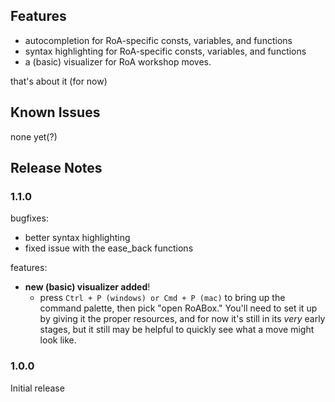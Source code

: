 ## Features

- autocompletion for RoA-specific consts, variables, and functions
- syntax highlighting for RoA-specific consts, variables, and functions
- a (basic) visualizer for RoA workshop moves.

that's about it (for now)

## Known Issues

none yet(?)

## Release Notes

### 1.1.0

bugfixes:
- better syntax highlighting
- fixed issue with the ease_back functions

features:
- **new (basic) visualizer added**!
  - press `Ctrl + P (windows) or Cmd + P (mac)` to bring up the command palette, then
    pick "open RoABox." You'll need to set it up by giving it the proper resources, and for now it's still in its *very*
    early stages, but it still may be helpful to quickly see what a move might look like.

### 1.0.0

Initial release
